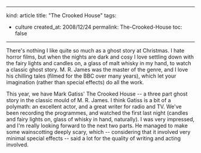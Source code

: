 -----
kind: article
title: "The Crooked House"
tags:
- culture
created_at: 2008/12/24
permalink: The-Crooked-House
toc: false
-----

<p>There's nothing I like quite so much as a ghost story at Christmas. I hate horror films, but when the nights are dark and cosy I love settling down with the fairy lights and candles on, a glass of malt whisky in my hand, to watch a classic ghost story. M. R. James was the master of the genre, and I love his chilling tales (filmed for the BBC over many years), which let your imagination (rather than special effects) do all the work.</p>

<p>This year, we have Mark Gatiss' The Crooked House -- a three part ghost story in the classic mould of M. R. James. I think Gatiss is a bit of a polymath: an excellent actor, and a great writer for radio and TV. We've been recording the programmes, and watched the first last night (candles and fairy lights on, glass of whisky in hand, naturally). I was very impressed, and I'm really looking forward to the next two parts. He managed to make some wainscotting deeply scary, which -- considering that it involved very minimal special effects -- said a lot for the quality of writing and acting involved.</p>



